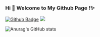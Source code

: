 ### Hi 👋 Welcome to My Github Page !✨

[![Github Badge](https://img.shields.io/badge/-Github-232323?style=flat-square&logo=Github&logoColor=white&link=https://github.com/Altriabot)](https://github.com/Altriabot)
![](https://visitor-badge.glitch.me/badge?page_id=Altriabot.Saber)


![Anurag's GitHub stats](https://github-readme-stats.vercel.app/api?username=Altriabot&hide=issues&show_icons=true&theme=solarized-light)

<!--
**Altriabot/Saber** is a ✨ _special_ ✨ repository because its `README.md` (this file) appears on your GitHub profile.
-->
